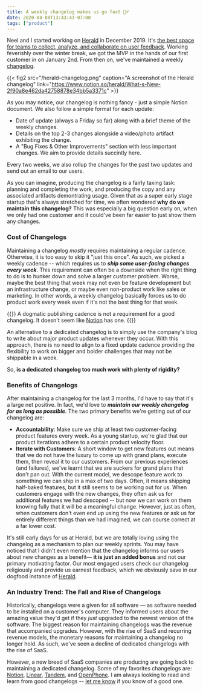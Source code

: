```yaml
---
title: A weekly changelog makes us go fast 🏃‍♂️
date: 2020-04-08T13:43:43-07:00
tags: ["product"]
---
```


Neel and I started working on [Herald](https://www.heraldhq.com) in December 2019. It's [the best space for teams to collect, analyze, and collaborate on user feedback](https://www.heraldhq.com). Working feverishly over the winter break, we got the MVP in the hands of our first customer in on January 2nd. From then on, we've maintained a weekly [changelog](https://www.notion.so/herald/What-s-New-2f90a8e462da42758878e34bb5a3371c).

{{< fig2 src="/herald-changelog.png" caption="A screenshot of the Herald changelog"
link="https://www.notion.so/herald/What-s-New-2f90a8e462da42758878e34bb5a3371c" >}}

As you may notice, our changelog is nothing fancy - just a simple Notion document. We also follow a simple format for each update:

- Date of update (always a Friday so far) along with a brief theme of the weekly changes.
- Details on the top 2-3 changes alongside a video/photo artifact exhibiting the change.
- A "Bug Fixes & Other Improvements" section with less important changes. We aim to provide details succintly here.

Every two weeks, we also rollup the changes for the past two updates and send out an email to our users.

As you can imagine, producing the changelog is a fairly taxing task: planning and completing the work, and producing the copy and any associated artifacts demontrating usage. Given that as a super early stage startup that's always stretched for time, we often wondered **why do we maintain this changelog?** This was especially a big question early on, when we only had one customer and it could've been far easier to just show them any changes.

### Cost of Changelogs

Maintaining a changelog _mostly_ requires maintaining a regular cadence. Otherwise, it is too easy to skip it "just this once". As such, we picked a weekly cadence -- which requires us to _**ship some user-facing changes every week**_. This requirement can often be a downside when the right thing to do is to hunker down and solve a larger customer problem. Worse, maybe the best thing that week may not even be feature development but an infrastructure change, or maybe even non-product work like sales or marketing. In other words, a weekly changelog basically forces us to do product work every week even if it's not the best thing for that week.

{{<note Disclaimer>}}
A dogmatic publishing cadence is not a requirement for a good changelog. It
doesn't seem like
[Notion](https://www.notion.so/What-s-New-157765353f2c4705bd45474e5ba8b46c)
has one.
{{</note>}}

An alternative to a dedicated changelog is to simply use the company's blog
to write about major product updates whenever they occur. With this approach,
there is no need to align to a fixed update cadence providing the flexibility
to work on bigger and bolder challenges that may not be shippable in a week.

So, **is a dedicated changelog too much work with plenty of rigidity?**

### Benefits of Changelogs

After maintaining a changelog for the last 3 months, I'd have to say that it's a large net positive. In fact, we'd love to _**maintain our weekly changelog for as long as possible**_. The two primary benefits we're getting out of our changelog are:

- **Accountability**: Make sure we ship at least two customer-facing product
  features every week. As a young startup, we're glad that our product iterations
  adhere to a certain product velocity floor.
- **Iterate with Customers**: A short window to get new features out means
  that we do not have the luxury to come up with grand plans, execute them,
  then reveal it to our customers. From our previous experiences (and
  failures), we've learnt that we are suckers for grand plans that don't pan
  out. With the current model, we descope feature work to something we can ship
  in a max of two days. Often, it means shipping half-baked features, but it
  still seems to be working out for us. When customers engage with the new
  changes, they often ask us for additional features we had descoped -- but now we can
  work on them knowing fully that it will be a meaningful change. However, just as
  often, when customers don't even end up using the new features or ask us
  for entirely different things than we had imagined, we can course correct
  at a far lower cost.

It's still early days for us at Herald, but we are totally loving using the changelog as a mechanism to plan our weekly sprints. You may have noticed that I didn't even mention that the changelog informs our users about new changes as a benefit— **it is just an added bonus** and not our primary motivating factor. Our most engaged users check our changelog religiously and provide us earnest feedback, which we obviously save in our dogfood instance of [Herald](https://www.heraldhq.com).

### An Industry Trend: The Fall and Rise of Changelogs

Historically, changelogs were a given for all software — as software needed
to be installed on a customer's computer. They informed users about the
amazing value they'd get if they _just_ upgraded to the newest version of the
software. The biggest reason for maintaining changelogs was the revenue that
accompanied upgrades. However, with the rise of SaaS and recurring revenue
models, the monetary reasons for maintaining a changelog no longer hold. As
such, we've seen a decline of dedicated changelogs with the rise of SaaS.

However, a new breed of SaaS companies are producing are going back to maintaining a dedicated changelog. Some of my favorites changelogs are: [Notion](https://www.notion.so/What-s-New-157765353f2c4705bd45474e5ba8b46c), [Linear](https://linear.app/changelog), [Tandem](https://www.notion.so/Tandem-Product-Updates-618030187c7843a78ba76ada4f54bd01), and [OpenPhone](https://updates.openphone.co/). I am always looking to read and learn from good changelogs -- [let me know](https://twitter.com/jayisms/status/1248095505575342080) if
you know of a good one.

